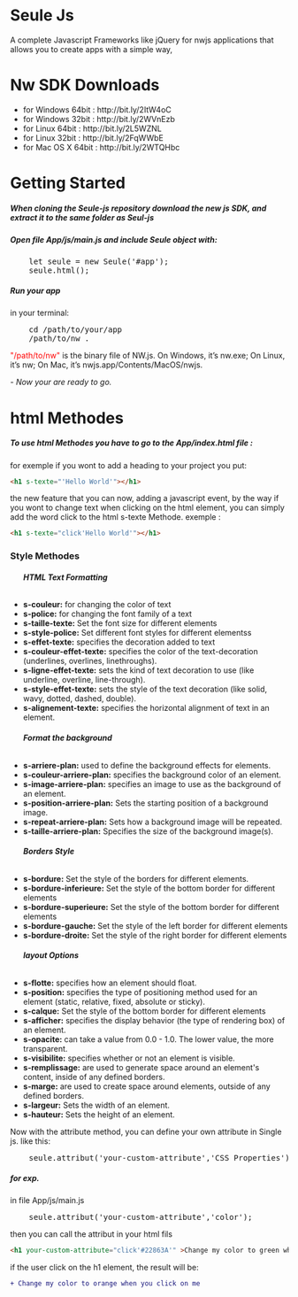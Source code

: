 # Seule Js
A complete Javascript Frameworks like jQuery for nwjs applications that allows you to create apps with a simple way,

# Nw SDK Downloads
<ul>
	<li>for Windows 64bit : http://bit.ly/2ItW4oC</li>
	<li>for Windows 32bit : http://bit.ly/2WVnEzb</li>
	<li>for Linux 64bit : http://bit.ly/2L5WZNL</li>
	<li>for Linux 32bit : http://bit.ly/2FqWWbE</li>
	<li>for Mac OS X 64bit : http://bit.ly/2WTQHbc</li>
</ul>

# Getting Started
<h5>When cloning the Seule-js repository download the new js SDK, and extract it to the same folder as Seul-js</h5>
<h5>Open file App/js/main.js and include Seule object with:</h5>
<pre>
	let seule = new Seule('#app');
	seule.html();
</pre>

<h5>Run your app</h5>
<p>in your terminal:</p>

<pre>
	cd /path/to/your/app
	/path/to/nw .
</pre>

<p> <span style="color:red">"/path/to/nw"</span> is the binary file of NW.js. On Windows, it’s nw.exe; On Linux, it’s nw; On Mac, it’s nwjs.app/Contents/MacOS/nwjs. </p>

<i>- Now your are ready to go.</i>

# html Methodes

<h5>To use html Methodes you have to go to the App/index.html file :</h5>

<p>for exemple if you wont to add a heading to your project you put:</p>

```html
<h1 s-texte="'Hello World'"></h1>
```
<p>the new feature that you can now, adding a javascript event, by the way if you wont to change text when clicking on the html element, you can simply add the word click to the html s-texte Methode. exemple : </p>

```html
<h1 s-texte="click'Hello World'"></h1>
```	
<h3>Style Methodes</h3>

<ul>
	<h6><b>HTML Text Formatting</b></h6>
	<li><b>s-couleur:</b> for changing the color of text</li>
	<li><b>s-police:</b>  for changing the font family of a text</li>
	<li><b>s-taille-texte:</b>  Set the font size for different elements</li>
	<li><b>s-style-police:</b>  Set different font styles for different elementss</li>
	<li><b>s-effet-texte:</b>  specifies the decoration added to text</li>
	<li><b>s-couleur-effet-texte:</b>  specifies the color of the text-decoration (underlines, overlines, linethroughs).</li>
	<li><b>s-ligne-effet-texte:</b>  sets the kind of text decoration to use (like underline, overline, line-through).</li>
	<li><b>s-style-effet-texte:</b>  sets the style of the text decoration (like solid, wavy, dotted, dashed, double).</li>
	<li><b>s-alignement-texte:</b>  specifies the horizontal alignment of text in an element.</li>
	<h6><b>Format the background</b></h6>
	<li><b>s-arriere-plan:</b> used to define the background effects for elements.</li>
	<li><b>s-couleur-arriere-plan:</b> specifies the background color of an element.</li>
	<li><b>s-image-arriere-plan:</b> specifies an image to use as the background of an element.</li>
	<li><b>s-position-arriere-plan:</b> Sets the starting position of a background image.</li>
	<li><b>s-repeat-arriere-plan:</b> Sets how a background image will be repeated.</li>
	<li><b>s-taille-arriere-plan:</b> Specifies the size of the background image(s).</li>
	<h6><b>Borders Style</b></h6>
	<li><b>s-bordure:</b> Set the style of the borders for different elements.</li>
	<li><b>s-bordure-inferieure:</b> Set the style of the bottom border for different elements</li>
	<li><b>s-bordure-superieure:</b> Set the style of the bottom border for different elements</li>
	<li><b>s-bordure-gauche:</b> Set the style of the left border for different elements</li>
	<li><b>s-bordure-droite:</b> Set the style of the right border for different elements</li>
	<h6><b>layout Options</b></h6>
	<li><b>s-flotte:</b> specifies how an element should float.</li>
	<li><b>s-position:</b> specifies the type of positioning method used for an element (static, relative, fixed, absolute or sticky).</li>
	<li><b>s-calque:</b> Set the style of the bottom border for different elements</li>
	<li><b>s-afficher:</b> specifies the display behavior (the type of rendering box) of an element.</li>
	<li><b>s-opacite:</b> can take a value from 0.0 - 1.0. The lower value, the more transparent.</li>
	<li><b>s-visibilite:</b> specifies whether or not an element is visible.</li>
	<li><b>s-remplissage:</b> are used to generate space around an element's content, inside of any defined borders.</li>
	<li><b>s-marge:</b> are used to create space around elements, outside of any defined borders.</li>
	<li><b>s-largeur:</b> Sets the width of an element.</li>
	<li><b>s-hauteur:</b> Sets the height of an element.</li>
	
</ul>

<p>Now with the attribute method, you can define your own attribute in Single js. like this:</p>
<pre>
	seule.attribut('your-custom-attribute','CSS Properties');
</pre>
<h5>for exp.</h5>
<p>in file App/js/main.js</p>
<pre>
	seule.attribut('your-custom-attribute','color');
</pre>
<p>then you can call the attribut in your html fils</p>

```html
<h1 your-custom-attribute="click'#22863A'" >Change my color to green when you click on me</h1>
```
<p>if the user click on the h1 element, the result will be:</p>

```diff
+ Change my color to orange when you click on me
```


